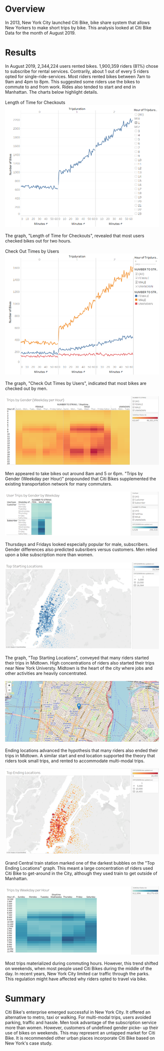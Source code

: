 # Overview
In 2013, New York City launched Citi Bike, bike share system that allows New Yorkers to make short trips by bike. This analysis looked at Citi Bike Data for the month of August 2019.
# Results
In August 2019, 2,344,224 users rented bikes. 1,900,359 riders (81%) chose to subscribe for rental services. Contrarily, about 1 out of every 5 riders opted for single-ride-services. Most riders rented bikes between 7am to 9am and 4pm to 8pm. This suggested some riders use the bikes to commute to and from work. Rides also tended to start and end in Manhattan. The charts below highlight details.
\
\
Length of Time for Checkouts
!["Length_of_Time_for_Checkouts.PNG"](https://github.com/dagibbins186/bikesharing/blob/main/biksharing/Challenge%20Images/Length_of_Time_for_Checkouts.PNG)
\
\
The graph, "Length of Time for Checkouts", revealed that most users checked bikes out for two hours. 
\
\
Check Out Times by Users
!["Check-Out_Times_by_Users"](https://github.com/dagibbins186/bikesharing/blob/main/biksharing/Challenge%20Images/Check-Out_Times_by_Users.PNG)
\
\
The graph, "Check Out Times by Users", indicated that most bikes are checked out by men.
\
\
!["Trips_by_Gender_Weekday_per_Hour.PNG"](https://github.com/dagibbins186/bikesharing/blob/main/biksharing/Challenge%20Images/Trips_by_Gender_Weekday_per_Hour.PNG)
\
\
Men appeared to take bikes out around 8am and 5 or 6pm. "Trips by Gender (Weekday per Hour)" propounded that Citi Bikes supplemented the existing transportation network for many commuters. 
\
\
!["User_Trips-by_Gender_by_Weekday.PNG"](https://github.com/dagibbins186/bikesharing/blob/main/biksharing/Challenge%20Images/User_Trips-by_Gender_by_Weekday.PNG)
\
\
Thursdays and Fridays looked especially popular for male, subscribers. Gender differences also predicted subsribers versus customers. Men relied upon a bike subscription more than women.
\
\
!["Top_Starting_Locations.PNG"](https://github.com/dagibbins186/bikesharing/blob/main/biksharing/Challenge%20Images/Top_Starting_Locations.PNG)
\
\
The graph, "Top Starting Locations", conveyed that many riders started their trips in Midtown. High concentrations of riders also started their trips near New York Universty. Midtown is the heart of the city where jobs and other activities are heavily concentrated.
\
\
!["Starting_Locations_Map_2.PNG"](https://github.com/dagibbins186/bikesharing/blob/main/biksharing/Challenge%20Images/Starting_Locations_Map_2.PNG)
\
\
Ending locations advanced the hypothesis that many riders also ended their trips in Midtown. A similar start and end location supported the theory that riders took small trips, and rented to accommodate multi-modal trips. 
\
\
!["Top_Ending_Locations.PNG"](https://github.com/dagibbins186/bikesharing/blob/main/biksharing/Challenge%20Images/Top_Ending_Locations.PNG)
\
\
Grand Central train station marked one of the darkest bubbles on the "Top Ending Locations" graph. This meant a large concentration of riders used Citi Bike to get-around in the City, although they used train to get outside of Manhattan.
\
\
!["Trips_By_Weekday_per_Hour"](https://github.com/dagibbins186/bikesharing/blob/main/biksharing/Challenge%20Images/Trips_By_Weekday_per_Hour.PNG)
\
\
Most trips materialized during commuting hours. However, this trend shifted on weekends, when most people used Citi Bikes during the middle of the day. In recent years, New York City limited car traffic through the parks. This regulation might have affected why riders opted to travel via bike.
# Summary
Citi Bike's enterprise emerged successful in New York City. It offered an alternative to metro, taxi or walking. For multi-modal trips, users avoided parking, traffic and hassle. Men took advantage of the subscription service more than women. However, customers of undefined gender picke- up their use of bikes on weekends. This may represent an untapped market for Citi Bike. It is recommended other urban places incorporate Citi Bike based on New York's case study.
